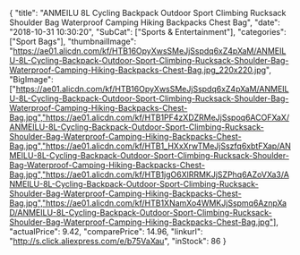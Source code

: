 {
	"title": "ANMEILU 8L Cycling Backpack Outdoor Sport Climbing Rucksack Shoulder Bag Waterproof Camping Hiking Backpacks Chest Bag",
	"date": "2018-10-31 10:30:20",
	"SubCat": ["Sports & Entertainment"],
	"categories": ["Sport Bags"],
	"thumbnailImage": "https://ae01.alicdn.com/kf/HTB16OpyXwsSMeJjSspdq6xZ4pXaM/ANMEILU-8L-Cycling-Backpack-Outdoor-Sport-Climbing-Rucksack-Shoulder-Bag-Waterproof-Camping-Hiking-Backpacks-Chest-Bag.jpg_220x220.jpg",
	"BigImage": ["https://ae01.alicdn.com/kf/HTB16OpyXwsSMeJjSspdq6xZ4pXaM/ANMEILU-8L-Cycling-Backpack-Outdoor-Sport-Climbing-Rucksack-Shoulder-Bag-Waterproof-Camping-Hiking-Backpacks-Chest-Bag.jpg","https://ae01.alicdn.com/kf/HTB1PF4zXDZRMeJjSspoq6ACOFXaX/ANMEILU-8L-Cycling-Backpack-Outdoor-Sport-Climbing-Rucksack-Shoulder-Bag-Waterproof-Camping-Hiking-Backpacks-Chest-Bag.jpg","https://ae01.alicdn.com/kf/HTB1_HXxXrwTMeJjSszfq6xbtFXap/ANMEILU-8L-Cycling-Backpack-Outdoor-Sport-Climbing-Rucksack-Shoulder-Bag-Waterproof-Camping-Hiking-Backpacks-Chest-Bag.jpg","https://ae01.alicdn.com/kf/HTB1jgO6XlRRMKJjSZPhq6AZoVXa3/ANMEILU-8L-Cycling-Backpack-Outdoor-Sport-Climbing-Rucksack-Shoulder-Bag-Waterproof-Camping-Hiking-Backpacks-Chest-Bag.jpg","https://ae01.alicdn.com/kf/HTB1XNamXo4WMKJjSspmq6AznpXaD/ANMEILU-8L-Cycling-Backpack-Outdoor-Sport-Climbing-Rucksack-Shoulder-Bag-Waterproof-Camping-Hiking-Backpacks-Chest-Bag.jpg"],
	"actualPrice": 9.42,
	"comparePrice": 14.96,
	"linkurl": "http://s.click.aliexpress.com/e/b75VaXau",
	"inStock": 86
}
